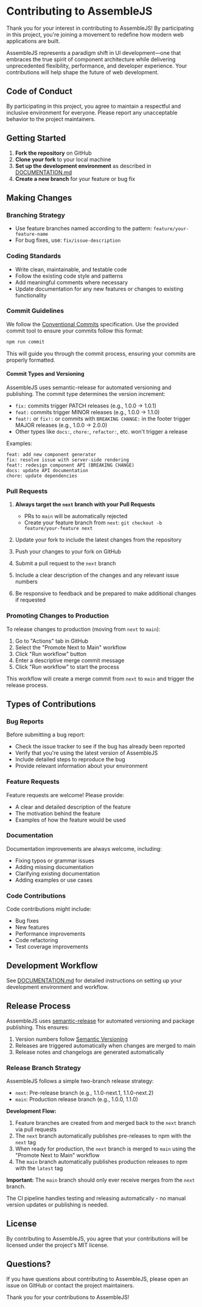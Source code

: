 # Contributing to AssembleJS

Thank you for your interest in contributing to AssembleJS! By participating in this project, you're joining a movement to redefine how modern web applications are built.

AssembleJS represents a paradigm shift in UI development—one that embraces the true spirit of component architecture while delivering unprecedented flexibility, performance, and developer experience. Your contributions will help shape the future of web development.

## Code of Conduct

By participating in this project, you agree to maintain a respectful and inclusive environment for everyone. Please report any unacceptable behavior to the project maintainers.

## Getting Started

1. **Fork the repository** on GitHub
2. **Clone your fork** to your local machine
3. **Set up the development environment** as described in [DOCUMENTATION.md](DOCUMENTATION.md#development-setup)
4. **Create a new branch** for your feature or bug fix

## Making Changes

### Branching Strategy

- Use feature branches named according to the pattern: `feature/your-feature-name`
- For bug fixes, use: `fix/issue-description`

### Coding Standards

- Write clean, maintainable, and testable code
- Follow the existing code style and patterns
- Add meaningful comments where necessary
- Update documentation for any new features or changes to existing functionality

### Commit Guidelines

We follow the [Conventional Commits](https://www.conventionalcommits.org/) specification. Use the provided commit tool to ensure your commits follow this format:

```bash
npm run commit
```

This will guide you through the commit process, ensuring your commits are properly formatted.

#### Commit Types and Versioning

AssembleJS uses semantic-release for automated versioning and publishing. The commit type determines the version increment:

- `fix:` commits trigger PATCH releases (e.g., 1.0.0 → 1.0.1)
- `feat:` commits trigger MINOR releases (e.g., 1.0.0 → 1.1.0)
- `feat!:` or `fix!:` or commits with `BREAKING CHANGE:` in the footer trigger MAJOR releases (e.g., 1.0.0 → 2.0.0)
- Other types like `docs:`, `chore:`, `refactor:`, etc. won't trigger a release

Examples:
```
feat: add new component generator
fix: resolve issue with server-side rendering
feat!: redesign component API (BREAKING CHANGE)
docs: update API documentation
chore: update dependencies
```

### Pull Requests

1. **Always target the `next` branch with your Pull Requests**
   - PRs to `main` will be automatically rejected
   - Create your feature branch from `next`: `git checkout -b feature/your-feature next`

2. Update your fork to include the latest changes from the repository
3. Push your changes to your fork on GitHub
4. Submit a pull request to the `next` branch
5. Include a clear description of the changes and any relevant issue numbers
6. Be responsive to feedback and be prepared to make additional changes if requested

### Promoting Changes to Production

To release changes to production (moving from `next` to `main`):

1. Go to "Actions" tab in GitHub
2. Select the "Promote Next to Main" workflow
3. Click "Run workflow" button
4. Enter a descriptive merge commit message
5. Click "Run workflow" to start the process

This workflow will create a merge commit from `next` to `main` and trigger the release process.

## Types of Contributions

### Bug Reports

Before submitting a bug report:

- Check the issue tracker to see if the bug has already been reported
- Verify that you're using the latest version of AssembleJS
- Include detailed steps to reproduce the bug
- Provide relevant information about your environment

### Feature Requests

Feature requests are welcome! Please provide:

- A clear and detailed description of the feature
- The motivation behind the feature
- Examples of how the feature would be used

### Documentation

Documentation improvements are always welcome, including:

- Fixing typos or grammar issues
- Adding missing documentation
- Clarifying existing documentation
- Adding examples or use cases

### Code Contributions

Code contributions might include:

- Bug fixes
- New features
- Performance improvements
- Code refactoring
- Test coverage improvements

## Development Workflow

See [DOCUMENTATION.md](DOCUMENTATION.md#development-workflow) for detailed instructions on setting up your development environment and workflow.

## Release Process

AssembleJS uses [semantic-release](https://github.com/semantic-release/semantic-release) for automated versioning and package publishing. This ensures:

1. Version numbers follow [Semantic Versioning](https://semver.org/)
2. Releases are triggered automatically when changes are merged to main
3. Release notes and changelogs are generated automatically

### Release Branch Strategy

AssembleJS follows a simple two-branch release strategy:

- `next`: Pre-release branch (e.g., 1.1.0-next.1, 1.1.0-next.2)
- `main`: Production release branch (e.g., 1.0.0, 1.1.0)

**Development Flow:**

1. Feature branches are created from and merged back to the `next` branch via pull requests
2. The `next` branch automatically publishes pre-releases to npm with the `next` tag
3. When ready for production, the `next` branch is merged to `main` using the "Promote Next to Main" workflow
4. The `main` branch automatically publishes production releases to npm with the `latest` tag

**Important:** The `main` branch should only ever receive merges from the `next` branch.

The CI pipeline handles testing and releasing automatically - no manual version updates or publishing is needed.

## License

By contributing to AssembleJS, you agree that your contributions will be licensed under the project's MIT license.

## Questions?

If you have questions about contributing to AssembleJS, please open an issue on GitHub or contact the project maintainers.

Thank you for your contributions to AssembleJS!